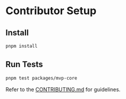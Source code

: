 # Contributor Setup

## Install
```bash
pnpm install
```

## Run Tests
```bash
pnpm test packages/mvp-core
```

Refer to the [CONTRIBUTING.md](/CONTRIBUTING.md) for guidelines.
